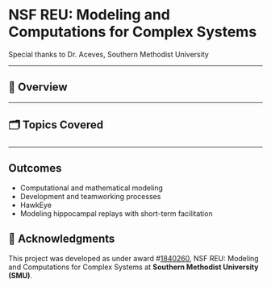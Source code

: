 # NSF REU: Modeling and Computations for Complex Systems

Special thanks to Dr. Aceves, Southern Methodist University

---

## 📌 Overview


---

## 🗂️ Topics Covered

###

---

## Outcomes
- Computational and mathematical modeling
- Development and teamworking processes
- HawkEye
- Modeling hippocampal replays with short-term facilitation

## 📌 Acknowledgments

This project was developed as under award #[1840260](https://www.nsf.gov/awardsearch/showAward?AWD_ID=1840260), NSF REU: Modeling and Computations for Complex Systems at **Southern Methodist University (SMU)**.
